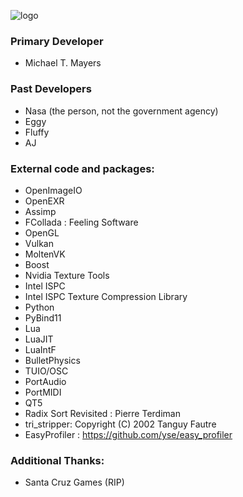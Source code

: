 ![logo](https://github.com/tweakoz/orkid/blob/compositor2system/ork.data/dox/doxylogo.png "OrkidLogo")

### Primary Developer
 * Michael T. Mayers

### Past Developers
 * Nasa (the person, not the government agency)
 * Eggy
 * Fluffy
 * AJ

### External code and packages:
 * OpenImageIO
 * OpenEXR
 * Assimp
 * FCollada : Feeling Software
 * OpenGL
 * Vulkan
 * MoltenVK
 * Boost
 * Nvidia Texture Tools
 * Intel ISPC
 * Intel ISPC Texture Compression Library
 * Python
 * PyBind11
 * Lua
 * LuaJIT
 * LuaIntF
 * BulletPhysics
 * TUIO/OSC
 * PortAudio
 * PortMIDI
 * QT5
 * Radix Sort Revisited : Pierre Terdiman
 * tri_stripper: Copyright (C) 2002 Tanguy Fautre
 * EasyProfiler : https://github.com/yse/easy_profiler
### Additional Thanks:
 * Santa Cruz Games (RIP)
